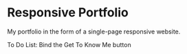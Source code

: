 # Responsive Portfolio

My portfolio in the form of a single-page responsive website.

To Do List:
Bind the Get To Know Me button
